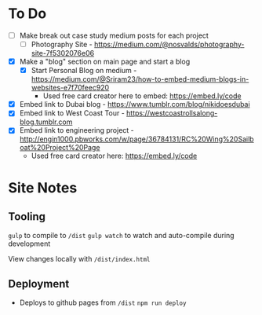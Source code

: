 # To Do
- [ ] Make break out case study medium posts for each project
  - [ ] Photography Site - https://medium.com/@nosvalds/photography-site-7f5302076e06
- [x] Make a "blog" section on main page and start a blog
  - [x] Start Personal Blog on medium - https://medium.com/@Sriram23/how-to-embed-medium-blogs-in-websites-e7f70feec920
    - Used free card creator here to embed: https://embed.ly/code
- [x] Embed link to Dubai blog - https://www.tumblr.com/blog/nikidoesdubai
- [x] Embed link to West Coast Tour - https://westcoastrollsalong-blog.tumblr.com
- [x] Embed link to engineering project - http://engin1000.pbworks.com/w/page/36784131/RC%20Wing%20Sailboat%20Project%20Page
  - Used free card creator here: https://embed.ly/code

# Site Notes
## Tooling
`gulp` to compile to `/dist`
`gulp watch` to watch and auto-compile during development

View changes locally with `/dist/index.html`

## Deployment
  - Deploys to github pages from `/dist`
  `npm run deploy`
